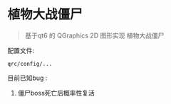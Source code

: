 # 植物大战僵尸

> 基于qt6 的 QGraphics 2D 图形实现 植物大战僵尸

配置文件:

`qrc/config/...`

目前已知bug : 

1. 僵尸boss死亡后概率性复活

